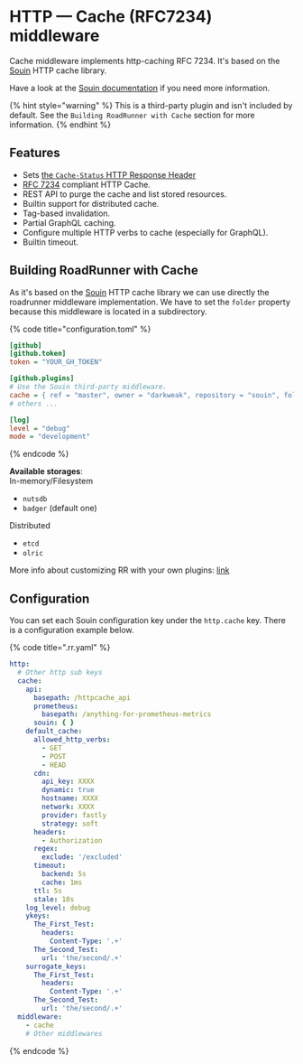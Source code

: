 # HTTP — Cache (RFC7234) middleware

Cache middleware implements http-caching RFC 7234. It's based on the [Souin](https://github.com/darkweak/souin) HTTP
cache library.

Have a look at the [Souin documentation](https://github.com/darkweak/souin) if you need more information.

{% hint style="warning" %}
This is a third-party plugin and isn't included by default. See the `Building RoadRunner with Cache` section for more
information.
{% endhint %}

## Features

* Sets [the `Cache-Status` HTTP Response Header](https://httpwg.org/http-extensions/draft-ietf-httpbis-cache-header.html)
* [RFC 7234](https://httpwg.org/specs/rfc7234.html) compliant HTTP Cache.
* REST API to purge the cache and list stored resources.
* Builtin support for distributed cache.
* Tag-based invalidation.
* Partial GraphQL caching.
* Configure multiple HTTP verbs to cache (especially for GraphQL).
* Builtin timeout.

## Building RoadRunner with Cache

As it's based on the [Souin](https://github.com/darkweak/souin) HTTP cache library we can use directly the roadrunner
middleware implementation. We have to set the `folder` property because this middleware is located in a subdirectory.

{% code title="configuration.toml" %}

```ini
[github]
[github.token]
token = "YOUR_GH_TOKEN"

[github.plugins]
# Use the Souin third-party middleware.
cache = { ref = "master", owner = "darkweak", repository = "souin", folder = "/plugins/roadrunner" }
# others ...

[log]
level = "debug"
mode = "development"
```

{% endcode %}

**Available storages**:  
In-memory/Filesystem

* `nutsdb`
* `badger` (default one)

Distributed

* `etcd`
* `olric`

More info about customizing RR with your own plugins: [link](../customization/plugin.md)

## Configuration

You can set each Souin configuration key under the `http.cache` key. There is a configuration example below.

{% code title=".rr.yaml" %}

```yaml
http:
  # Other http sub keys
  cache:
    api:
      basepath: /httpcache_api
      prometheus:
        basepath: /anything-for-prometheus-metrics
      souin: { }
    default_cache:
      allowed_http_verbs:
        - GET
        - POST
        - HEAD
      cdn:
        api_key: XXXX
        dynamic: true
        hostname: XXXX
        network: XXXX
        provider: fastly
        strategy: soft
      headers:
        - Authorization
      regex:
        exclude: '/excluded'
      timeout:
        backend: 5s
        cache: 1ms
      ttl: 5s
      stale: 10s
    log_level: debug
    ykeys:
      The_First_Test:
        headers:
          Content-Type: '.+'
      The_Second_Test:
        url: 'the/second/.+'
    surrogate_keys:
      The_First_Test:
        headers:
          Content-Type: '.+'
      The_Second_Test:
        url: 'the/second/.+'
  middleware:
    - cache
    # Other middlewares
```

{% endcode %}
